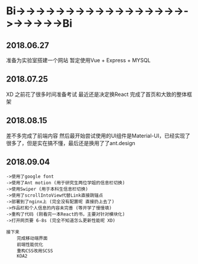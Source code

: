 # Bi->->->->->->->->->->->->->->->->->->->->->->->Bi

## 2018.06.27

准备为实验室搭建一个网站 暂定使用Vue + Express + MYSQL


## 2018.07.25

 XD  之前花了很多时间准备考试 最近还是决定换React 完成了首页和大致的整体框架

## 2018.08.15

差不多完成了前端内容 然后最开始尝试使用的UI组件是Material-UI，已经实现了很多了，但是实在搞不懂，最后还是换用了了ant.design

## 2018.09.04

	->使用了google font 
	->使用了Ant motion (用于研究生两位学姐的信息栏切换)
	->使用Swiper (用于本科生信息栏切换)
	->使用了scrollIntoView代替Link直接跳锚点
	->部署到了nginx上 (完全没有配置呢 直接扔上去了)
	->作品栏和个人信息的内容未完善 (等开学了慢慢填)
	->重构了代码 (刚看完一本React的书，主要对针对模块化)
	->打开网页要 6-8s (完全不知道怎么更新性能呢 XD)
	
	接下来
		完成移动端界面
		前端性能优化
		重构CSS改用SCSS
		KOA2		
